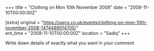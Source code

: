 +++
title = "Clothing on Mon 10th November 2008"
date = "2008-11-10T00:00:00Z"

[extra]
original = "https://uwcs.co.uk/events/clothing-on-mon-10th-november-2008-1474489014705/"    
ent_time = "2008-11-10T00:00:00Z"
location = "Sadiq"
+++

Write down details of exactly what you want in your comment

